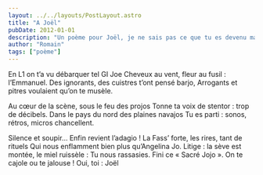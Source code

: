 ```yaml
---
layout: ../../layouts/PostLayout.astro
title: "A Joël"
pubDate: 2012-01-01
description: "Un poème pour Joël, je ne sais pas ce que tu es devenu mais j'espère que tu es heureux."
author: "Romain"
tags: ["poème"]
---
```


En L1 on t’a vu débarquer tel GI Joe
Cheveux au vent, fleur au fusil : l’Emmanuel.
Des ignorants, des cuistres t’ont pensé barjo,
Arrogants et pitres voulaient qu’on te musèle.

Au cœur de la scène, sous le feu des projos
Tonne ta voix de stentor : trop de décibels.
Dans le pays du nord des plaines navajos
Tu es parti : sonos, rétros, micros chancellent.

Silence et soupir… Enfin revient l’adagio !
La Fass’ forte, les rires, tant de rituels
Qui nous enflamment bien plus qu’Angelina Jo.
Litige : la sève est montée, le miel ruissèle :
Tu nous rassasies. Fini ce « Sacré Jojo ».
On te cajole ou te jalouse ! Oui, toi : Joël
